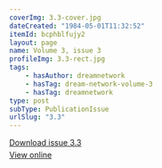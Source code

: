 ```yaml
---
coverImg: 3.3-cover.jpg
dateCreated: "1984-05-01T11:32:52"
itemId: bcphblfujy2
layout: page
name: Volume 3, issue 3
profileImg: 3.3-rect.jpg
tags:
    - hasAuthor: dreamnetwork
    - hasTag: dream-network-volume-3
    - hasTag: dreamnetwork
type: post
subType: PublicationIssue
urlSlug: "3.3"
---
```


<p style="margin-block-end: 5px; margin-block-start: 5px;"><a href="../files/pdfs/Volume_3/3.3-The-Dream-Network-Volume-3-No-3.pdf" download="">Download issue 3.3</a></p><p style="margin-block-end: 5px; margin-block-start: 5px;"><a href="../files/pdfs/Volume_3/3.3-The-Dream-Network-Volume-3-No-3.pdf">View online</a></p>
